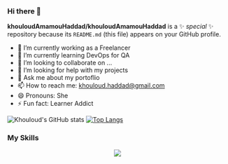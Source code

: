 ### Hi there 👋


**khouloudAmamouHaddad/khouloudAmamouHaddad** is a ✨ _special_ ✨ repository because its `README.md` (this file) appears on your GitHub profile.

- 🔭 I’m currently working as a Freelancer
- 🌱 I’m currently learning DevOps for QA
- 👯 I’m looking to collaborate on ...
- 🤔 I’m looking for help with my projects
- 💬 Ask me about my portoflio
- 📫 How to reach me: khouloud.haddad@gmail.com
- 😄 Pronouns: She
- ⚡ Fun fact: Learner Addict


![Khouloud's GitHub stats](https://github-readme-stats.vercel.app/api?username=khouloudAmamouHaddad&show_icons=true&theme=algolia)
[![Top Langs](https://github-readme-stats.vercel.app/api/top-langs/?username=khouloudAmamouHaddad)](https://github.com/anuraghazra/github-readme-stats&theme=algolia)

<h3>My Skills</h3>

<p align="center">
  <a href="https://skillicons.dev">
    <img src="https://skillicons.dev/icons?i=git,vue,html,docker,angular,laravel,wordpress,php,nodejs,scss" />
  </a>
</p>



